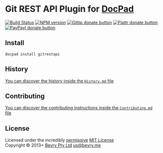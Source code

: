 # Git REST API Plugin for [DocPad](http://docpad.org)

[![Build Status](https://secure.travis-ci.org/docpad/docpad-plugin-gitrestapi.png?branch=master)](http://travis-ci.org/docpad/docpad-plugin-gitrestapi "Check this project's build status on TravisCI")
[![NPM version](https://badge.fury.io/js/docpad-plugin-gitrestapi.png)](https://npmjs.org/package/docpad-plugin-gitrestapi "View this project on NPM")
[![Gittip donate button](http://badgr.co/gittip/docpad.png)](https://www.gittip.com/docpad/ "Donate weekly to this project using Gittip")
[![Flattr donate button](https://raw.github.com/balupton/flattr-buttons/master/badge-89x18.gif)](http://flattr.com/thing/344188/balupton-on-Flattr "Donate monthly to this project using Flattr")
[![PayPayl donate button](https://www.paypalobjects.com/en_AU/i/btn/btn_donate_SM.gif)](https://www.paypal.com/au/cgi-bin/webscr?cmd=_flow&SESSION=IHj3DG3oy_N9A9ZDIUnPksOi59v0i-EWDTunfmDrmU38Tuohg_xQTx0xcjq&dispatch=5885d80a13c0db1f8e263663d3faee8d14f86393d55a810282b64afed84968ec "Donate once-off to this project using Paypal")


## Install

```
docpad install gitrestapi
```



## History
[You can discover the history inside the `History.md` file](https://github.com/bevry/docpad-plugin-gitrestapi/blob/master/History.md#files)


## Contributing
[You can discover the contributing instructions inside the `Contributing.md` file](https://github.com/bevry/docpad-plugin-gitrestapi/blob/master/Contributing.md#files)


## License
Licensed under the incredibly [permissive](http://en.wikipedia.org/wiki/Permissive_free_software_licence) [MIT License](http://creativecommons.org/licenses/MIT/)
<br/>Copyright &copy; 2013+ [Bevry Pty Ltd](http://bevry.me) <us@bevry.me>
